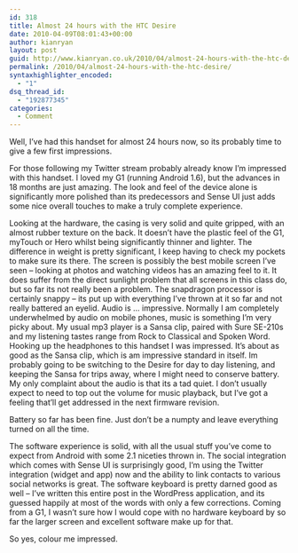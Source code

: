 ```yaml
---
id: 318
title: Almost 24 hours with the HTC Desire
date: 2010-04-09T08:01:43+00:00
author: kianryan
layout: post
guid: http://www.kianryan.co.uk/2010/04/almost-24-hours-with-the-htc-desire/
permalink: /2010/04/almost-24-hours-with-the-htc-desire/
syntaxhighlighter_encoded:
  - "1"
dsq_thread_id:
  - "192877345"
categories:
  - Comment
---
```

Well, I&#8217;ve had this handset for almost 24 hours now, so its probably time to give a few first impressions.

For those following my Twitter stream probably already know I&#8217;m impressed with this handset. I loved my G1 (running Android 1.6), but the advances in 18 months are just amazing. The look and feel of the device alone is significantly more polished than its predecessors and Sense UI just adds some nice overall touches to make a truly complete experience.

Looking at the hardware, the casing is very solid and quite gripped, with an almost rubber texture on the back. It doesn&#8217;t have the plastic feel of the G1, myTouch or Hero whilst being significantly thinner and lighter. The difference in weight is pretty significant, I keep having to check my pockets to make sure its there. The screen is possibly the best mobile screen I&#8217;ve seen &#8211; looking at photos and watching videos has an amazing feel to it. It does suffer from the direct sunlight problem that all screens in this class do, but so far its not really been a problem. The snapdragon processor is certainly snappy &#8211; its put up with everything I&#8217;ve thrown at it so far and not really battered an eyelid. Audio is &#8230; impressive. Normally I am completely underwhelmed by audio on mobile phones, music is something I&#8217;m very picky about. My usual mp3 player is a Sansa clip, paired with Sure SE-210s and my listening tastes range from Rock to Classical and Spoken Word. Hooking up the headphones to this handset I was impressed. It&#8217;s about as good as the Sansa clip, which is am impressive standard in itself. Im probably going to be switching to the Desire for day to day listening, and keeping the Sansa for trips away, where I might need to conserve battery. My only complaint about the audio is that its a tad quiet. I don&#8217;t usually expect to need to top out the volume for music playback, but I&#8217;ve got a feeling that&#8217;ll get addressed in the next firmware revision.

Battery so far has been fine. Just don&#8217;t be a numpty and leave everything turned on all the time.

The software experience is solid, with all the usual stuff you&#8217;ve come to expect from Android with some 2.1 niceties thrown in. The social integration which comes with Sense UI is surprisingly good, I&#8217;m using the Twitter integration (widget and app) now and the ability to link contacts to various social networks is great. The software keyboard is pretty darned good as well &#8211; I&#8217;ve written this entire post in the WordPress application, and its guessed happily at most of the words with only a few corrections. Coming from a G1, I wasn&#8217;t sure how I would cope with no hardware keyboard by so far the larger screen and excellent software make up for that.

So yes, colour me impressed.